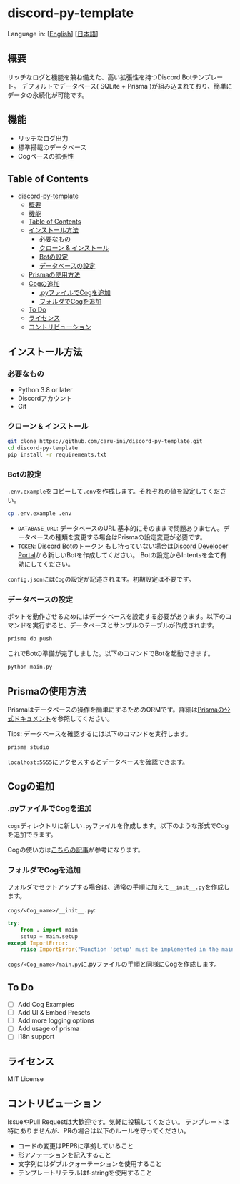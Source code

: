 # discord-py-template

Language in: [[English](README.md)] [[日本語](README_ja.md)]

## 概要

リッチなログと機能を兼ね備えた、高い拡張性を持つDiscord Botテンプレート。
デフォルトでデータベース( SQLite + Prisma )が組み込まれており、簡単にデータの永続化が可能です。

## 機能

- リッチなログ出力
- 標準搭載のデータベース
- Cogベースの拡張性

## Table of Contents

- [discord-py-template](#discord-py-template)
  - [概要](#概要)
  - [機能](#機能)
  - [Table of Contents](#table-of-contents)
  - [インストール方法](#インストール方法)
    - [必要なもの](#必要なもの)
    - [クローン \& インストール](#クローン--インストール)
    - [Botの設定](#botの設定)
    - [データベースの設定](#データベースの設定)
  - [Prismaの使用方法](#prismaの使用方法)
  - [Cogの追加](#cogの追加)
    - [.pyファイルでCogを追加](#pyファイルでcogを追加)
    - [フォルダでCogを追加](#フォルダでcogを追加)
  - [To Do](#to-do)
  - [ライセンス](#ライセンス)
  - [コントリビューション](#コントリビューション)

## インストール方法

### 必要なもの

- Python 3.8 or later
- Discordアカウント
- Git

### クローン & インストール

```bash
git clone https://github.com/caru-ini/discord-py-template.git
cd discord-py-template
pip install -r requirements.txt
```

### Botの設定

`.env.example`をコピーして`.env`を作成します。それぞれの値を設定してください。

```bash
cp .env.example .env
```

- `DATABASE_URL`: データベースのURL
    基本的にそのままで問題ありません。データベースの種類を変更する場合はPrismaの設定変更が必要です。
- `TOKEN`: Discord Botのトークン
    もし持っていない場合は[Discord Developer Portal](https://discord.com/developers/applications)から新しいBotを作成してください。
    Botの設定からIntentsを全て有効にしてください。

`config.json`には`Cog`の設定が記述されます。初期設定は不要です。

### データベースの設定

ボットを動作させるためにはデータベースを設定する必要があります。以下のコマンドを実行すると、データベースとサンプルのテーブルが作成されます。

```bash
prisma db push
```

これでBotの準備が完了しました。以下のコマンドでBotを起動できます。

```bash
python main.py
```

## Prismaの使用方法

Prismaはデータベースの操作を簡単にするためのORMです。詳細は[Prismaの公式ドキュメント](https://www.prisma.io/docs/)を参照してください。

Tips: データベースを確認するには以下のコマンドを実行します。

```bash
prisma studio
```

`localhost:5555`にアクセスするとデータベースを確認できます。

## Cogの追加

### .pyファイルでCogを追加

`cogs`ディレクトリに新しい`.py`ファイルを作成します。以下のような形式でCogを追加できます。

Cogの使い方は[こちらの記事](https://zenn.dev/nano_sudo/articles/a00db1a55d6c4c)が参考になります。

### フォルダでCogを追加

フォルダでセットアップする場合は、通常の手順に加えて`__init__.py`を作成します。

`cogs/<Cog_name>/__init__.py`:

```python
try:
    from . import main
    setup = main.setup
except ImportError:
    raise ImportError("Function 'setup' must be implemented in the main module of the cog")
```

`cogs/<Cog_name>/main.py`に.pyファイルの手順と同様にCogを作成します。

## To Do

- [ ] Add Cog Examples
- [ ] Add UI & Embed Presets
- [ ] Add more logging options
- [ ] Add usage of prisma
- [ ] i18n support

## ライセンス

MIT License

## コントリビューション

IssueやPull Requestは大歓迎です。気軽に投稿してください。
テンプレートは特にありませんが、PRの場合は以下のルールを守ってください。

- コードの変更はPEP8に準拠していること
- 形アノテーションを記入すること
- 文字列にはダブルクォーテーションを使用すること
- テンプレートリテラルはf-stringを使用すること
